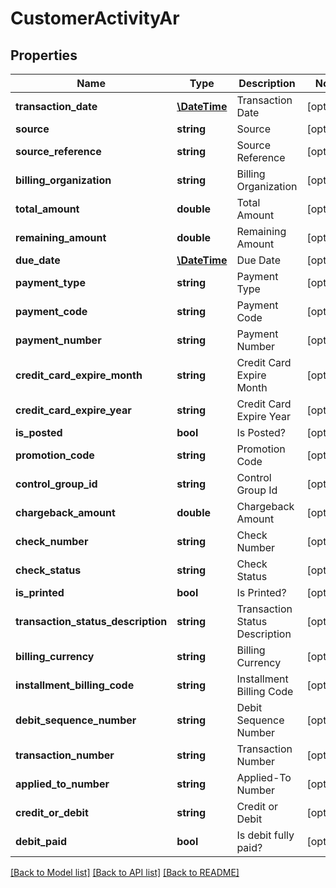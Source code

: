 # CustomerActivityAr

## Properties
Name | Type | Description | Notes
------------ | ------------- | ------------- | -------------
**transaction_date** | [**\DateTime**](\DateTime.md) | Transaction Date | [optional] 
**source** | **string** | Source | [optional] 
**source_reference** | **string** | Source Reference | [optional] 
**billing_organization** | **string** | Billing Organization | [optional] 
**total_amount** | **double** | Total Amount | [optional] 
**remaining_amount** | **double** | Remaining Amount | [optional] 
**due_date** | [**\DateTime**](\DateTime.md) | Due Date | [optional] 
**payment_type** | **string** | Payment Type | [optional] 
**payment_code** | **string** | Payment Code | [optional] 
**payment_number** | **string** | Payment Number | [optional] 
**credit_card_expire_month** | **string** | Credit Card Expire Month | [optional] 
**credit_card_expire_year** | **string** | Credit Card Expire Year | [optional] 
**is_posted** | **bool** | Is Posted? | [optional] 
**promotion_code** | **string** | Promotion Code | [optional] 
**control_group_id** | **string** | Control Group Id | [optional] 
**chargeback_amount** | **double** | Chargeback Amount | [optional] 
**check_number** | **string** | Check Number | [optional] 
**check_status** | **string** | Check Status | [optional] 
**is_printed** | **bool** | Is Printed? | [optional] 
**transaction_status_description** | **string** | Transaction Status Description | [optional] 
**billing_currency** | **string** | Billing Currency | [optional] 
**installment_billing_code** | **string** | Installment Billing Code | [optional] 
**debit_sequence_number** | **string** | Debit Sequence Number | [optional] 
**transaction_number** | **string** | Transaction Number | [optional] 
**applied_to_number** | **string** | Applied-To Number | [optional] 
**credit_or_debit** | **string** | Credit or Debit | [optional] 
**debit_paid** | **bool** | Is debit fully paid? | [optional] 

[[Back to Model list]](../README.md#documentation-for-models) [[Back to API list]](../README.md#documentation-for-api-endpoints) [[Back to README]](../README.md)


